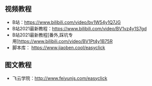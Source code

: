 ## 视频教程
- B站：https://www.bilibili.com/video/bv1W54y1Q7JG
- B站2021最新教程：https://www.bilibili.com/video/BV1vz4y1S7gd
- B站2021最新教程[番外,踩坑专用]https://www.bilibili.com/video/BV1Pt4y1B75R
- 脚本库： https://www.jiaoben.cool/easyclick

## 图文教程
- 飞云学院：http://www.feiyunjs.com/easyclick